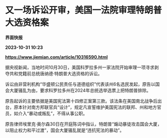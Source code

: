 # 又一场诉讼开审，美国一法院审理特朗普大选资格案
**界面快报**

**2023-10-31 10:23**

**https://www.jiemian.com/article/10316590.html**

据央视新闻，当地时间10月30日，美国科罗拉多州一家法院开始审理一项寻求剥夺共和党籍前总统唐纳德·特朗普大选资格的诉讼。

诉讼由非营利机构“华盛顿公民责任与道德组织”代表该州6名选民发起，原告以国会大厦骚乱为由，要求科罗拉多州在2024年总统选举选票上把特朗普排除。

原告起诉的主要依据是美国宪法第十四修正案第三款。该法条在美国南北战争后出台，原本针对南方邦联官兵“设计”，规定凡宣誓维护美国宪法的联邦、州和地方官员，如介入“暴动或叛乱”，不得从事公职。

原告律师埃里克·奥尔森30日在开庭陈词中指认，特朗普“煽动暴徒攻击国会大厦，以阻止权力和平过渡”，国会大厦骚乱就是“违抗宪法的暴动”。